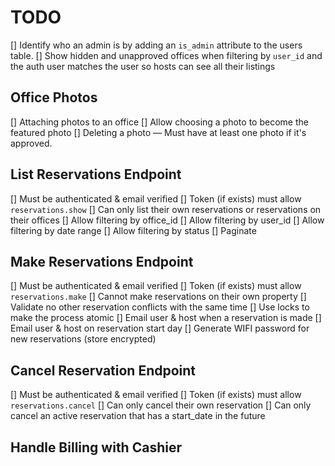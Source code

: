 # TODO

[] Identify who an admin is by adding an `is_admin` attribute to the users table.
[] Show hidden and unapproved offices when filtering by `user_id` and the auth user matches the user so hosts can see all their listings

## Office Photos

[] Attaching photos to an office
[] Allow choosing a photo to become the featured photo
[] Deleting a photo — Must have at least one photo if it's approved.

## List Reservations Endpoint

[] Must be authenticated & email verified
[] Token (if exists) must allow `reservations.show`
[] Can only list their own reservations or reservations on their offices
[] Allow filtering by office_id
[] Allow filtering by user_id
[] Allow filtering by date range
[] Allow filtering by status
[] Paginate

## Make Reservations Endpoint

[] Must be authenticated & email verified
[] Token (if exists) must allow `reservations.make`
[] Cannot make reservations on their own property
[] Validate no other reservation conflicts with the same time
[] Use locks to make the process atomic
[] Email user & host when a reservation is made
[] Email user & host on reservation start day
[] Generate WIFI password for new reservations (store encrypted)

## Cancel Reservation Endpoint

[] Must be authenticated & email verified
[] Token (if exists) must allow `reservations.cancel`
[] Can only cancel their own reservation
[] Can only cancel an active reservation that has a start_date in the future

## Handle Billing with Cashier
